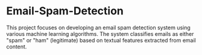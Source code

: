 # Email-Spam-Detection
This project focuses on developing an email spam detection system using various machine learning algorithms. The system classifies emails as either "spam" or "ham" (legitimate) based on textual features extracted from email content.
